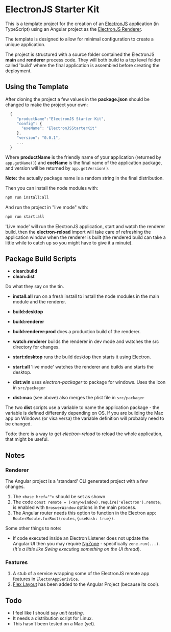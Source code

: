 # ElectronJS Starter Kit

This is a template project for the creation of an [ElectronJS](https://www.electronjs.org/) application (in TypeScript) using an Angular project as the [ElectronJS Renderer](https://www.electronjs.org/docs/tutorial/application-architecture#main-and-renderer-processes).

The template is designed to allow for minimal configuration to create a unique application.

The project is structured with a source folder contained the ElectronJS **main** and **renderer** process code. They will both build to a top level folder called 'build' where the final application is assembled before creating the deployment.

## Using the Template

After cloning the project a few values in the **package.json** should be changed to make the project your own:

```JavaScript
  {
     "productName":"ElectronJS Starter Kit",
     "config": {
       "exeName": "ElectronJSStarterKit"
     },
     "version": "0.0.1",
     ...
  }
```

Where **productName** is the friendly name of your application (returned by `app.getName()`) and **exeName** is the final name of the application package, and version will be returned by `app.getVersion()`.

**Note:** the actually package name is a random string in the final distribution.

Then you can install the node modules with:

```bash
npm run install:all
```

And run the project in "live mode" with:

```bash
npm run start:all
```

'Live mode' will run the ElectronJS application, start and watch the renderer build, then the **electron-reload** import will take care of refreshing the application window when the renderer is built (the rendered build can take a little while to catch up so you might have to give it a minute).

## Package Build Scripts

 * **clean:build**
 * **clean:dist**

 Do what they say on the tin.

 * **install:all** run on a fresh install to install the node modules in the main module and the renderer.
 
 * **build:desktop**
 * **build:renderer**
 * **build:renderer:prod** does a production build of the renderer.

 * **watch:renderer** builds the renderer in dev mode and watches the src directory for changes.
 
 * **start:desktop** runs the build desktop then starts it using Electron.
 * **start:all** 'live mode' watches the renderer and builds and starts the desktop.

 * **dist:win** uses *electron-packager* to package for windows. Uses the icon in `src/packager`
 * **dist:mac** (see above) also merges the plist file in `src/packager`

The two **dist** scripts use a variable to name the application package - the variable is defined differently depending on OS. If you are building the Mac app on Windows (or visa versa) the variable definition will probably need to be changed.

Todo: there is a way to get *electron-reload* to reload the whole application, that might be useful.


## Notes

### Renderer
The Angular project is a 'standard' CLI generated project with a few changes.

 1. The `<base href="">` should be set as shown.
 2. The code `const remote = (<any>window).require('electron').remote;` is enabled with `BroswerWindow` options in the main process.
 3. The Angular router needs this option to function in the Electron app: `RouterModule.forRoot(routes,{useHash: true})`.
 
Some other things to note:

 * If code executed inside an Electron Listener does not update the Angular UI then you may require [NgZone](https://angular.io/api/core/NgZone) - specifically `zone.run(...)`. (*It's a little like Swing executing something on the UI thread*).

### Features

 1. A stub of a service wrapping some of the ElectronJS remote app features in `ElectonAppSerivice`.
 2. [Flex Layout](https://github.com/angular/flex-layout) has been added to the Angular Project (because its cool).

## Todo

 * I feel like I should say *unit testing*.
 * It needs a distribution script for Linux.
 * This hasn't been tested on a Mac (yet).